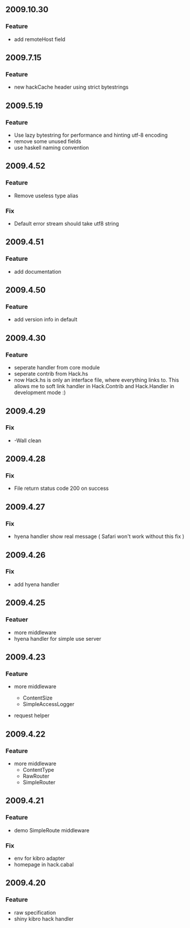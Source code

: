 2009.10.30
----------

### Feature

* add remoteHost field

2009.7.15
---------

### Feature

* new hackCache header using strict bytestrings

2009.5.19
---------

### Feature

* Use lazy bytestring for performance and hinting utf-8 encoding
* remove some unused fields
* use haskell naming convention

2009.4.52
---------

### Feature

* Remove useless type alias

### Fix

* Default error stream should take utf8 string


2009.4.51
---------

### Feature

* add documentation

2009.4.50
---------

### Feature

* add version info in default

2009.4.30
----------

### Feature

* seperate handler from core module
* seperate contrib from Hack.hs
* now Hack.hs is only an interface file, where everything links to. This allows me to soft link handler in Hack.Contrib and Hack.Handler in development mode :)

2009.4.29
-----------

### Fix

* -Wall clean


2009.4.28
-----------

### Fix

* File return status code 200 on success

2009.4.27
---------

### Fix

* hyena handler show real message ( Safari won't work without this fix )

2009.4.26
---------

### Fix

* add hyena handler

2009.4.25
---------

### Featuer

* more middleware
* hyena handler for simple use server

2009.4.23
---------

### Feature

* more middleware
    * ContentSize
    * SimpleAccessLogger

* request helper

2009.4.22
---------

### Feature

* more middleware
  * ContentType
  * RawRouter
  * SimpleRouter

2009.4.21
------------

### Feature

* demo SimpleRoute middleware

### Fix

* env for kibro adapter
* homepage in hack.cabal

2009.4.20
-----------

### Feature

* raw specification
* shiny kibro hack handler

